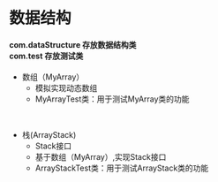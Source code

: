 数据结构
====
#### com.dataStructure 存放数据结构类 <br> com.test 存放测试类

* 数组（MyArray）
    * 模拟实现动态数组
    * MyArrayTest类：用于测试MyArray类的功能
<br>

* 栈(ArrayStack)
    * Stack接口
    * 基于数组（MyArray）,实现Stack接口
    * ArrayStackTest类：用于测试ArrayStack类的功能